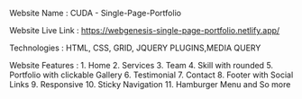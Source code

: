 Website Name : CUDA - Single-Page-Portfolio

Website Live Link : https://webgenesis-single-page-portfolio.netlify.app/

Technologies : HTML, CSS, GRID, JQUERY PLUGINS,MEDIA QUERY

Website Features : 
            1.  Home
            2.  Services
            3.  Team
            4.  Skill with rounded 
            5.  Portfolio with clickable Gallery
            6.  Testimonial
            7.  Contact
            8.  Footer with Social Links
            9.  Responsive
            10. Sticky Navigation
            11. Hamburger Menu and So more
